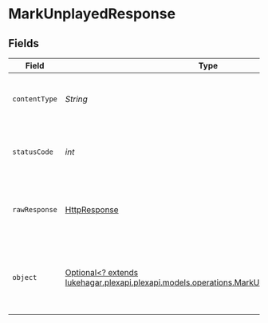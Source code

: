 # MarkUnplayedResponse


## Fields

| Field                                                                                                                                           | Type                                                                                                                                            | Required                                                                                                                                        | Description                                                                                                                                     |
| ----------------------------------------------------------------------------------------------------------------------------------------------- | ----------------------------------------------------------------------------------------------------------------------------------------------- | ----------------------------------------------------------------------------------------------------------------------------------------------- | ----------------------------------------------------------------------------------------------------------------------------------------------- |
| `contentType`                                                                                                                                   | *String*                                                                                                                                        | :heavy_check_mark:                                                                                                                              | HTTP response content type for this operation                                                                                                   |
| `statusCode`                                                                                                                                    | *int*                                                                                                                                           | :heavy_check_mark:                                                                                                                              | HTTP response status code for this operation                                                                                                    |
| `rawResponse`                                                                                                                                   | [HttpResponse<InputStream>](https://docs.oracle.com/en/java/javase/11/docs/api/java.net.http/java/net/http/HttpResponse.html)                   | :heavy_check_mark:                                                                                                                              | Raw HTTP response; suitable for custom response parsing                                                                                         |
| `object`                                                                                                                                        | [Optional<? extends lukehagar.plexapi.plexapi.models.operations.MarkUnplayedResponseBody>](../../models/operations/MarkUnplayedResponseBody.md) | :heavy_minus_sign:                                                                                                                              | Unauthorized - Returned if the X-Plex-Token is missing from the header or query.                                                                |